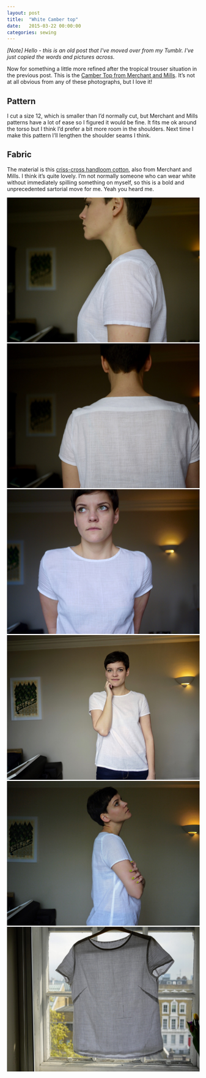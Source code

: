 ```yaml
---
layout: post
title:  "White Camber top"
date:   2015-03-22 00:00:00
categories: sewing
---
```


_[Note] Hello - this is an old post that I've moved over from my Tumblr. I've just copied the words and pictures across._

Now for something a little more refined after the tropical trouser situation in the previous post. This is the [Camber Top from Merchant and Mills](https://merchantandmills.com/store/patterns/the-camber-set/). It’s not at all obvious from any of these photographs, but I love it!

## Pattern
I cut a size 12, which is smaller than I’d normally cut, but Merchant and Mills patterns have a lot of ease so I figured it would be fine. It fits me ok around the torso but I think I’d prefer a bit more room in the shoulders. Next time I make this pattern I’ll lengthen the shoulder seams I think.

## Fabric
The material is this [criss-cross handloom cotton](https://merchantandmills.com/products/cotton/handloom-criss-cross-cotton/), also from Merchant and Mills. I think it’s quite lovely. I’m not normally someone who can wear white without immediately spilling something on myself, so this is a bold and unprecedented sartorial move for me. Yeah you heard me.

![White camber 1](/assets/img/sewing/white-camber.1.jpg)
![White camber 1](/assets/img/sewing/white-camber.2.jpg)
![White camber 1](/assets/img/sewing/white-camber.3.jpg)
![White camber 1](/assets/img/sewing/white-camber.4.jpg)
![White camber 1](/assets/img/sewing/white-camber.5.jpg)
![White camber 1](/assets/img/sewing/white-camber.6.jpg)
